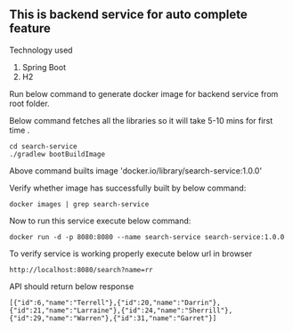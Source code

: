 ## This is backend service for auto complete feature

Technology used

1. Spring Boot
2. H2

Run below command to generate docker image for backend service from root folder.

Below command fetches all the libraries so it will take 5-10 mins for first time .

```
cd search-service
./gradlew bootBuildImage
```

Above command builts image 'docker.io/library/search-service:1.0.0'

Verify whether image has successfully built by below command:

```
docker images | grep search-service
```

Now to run this service execute below command:

```
docker run -d -p 8080:8080 --name search-service search-service:1.0.0
```

To verify service is working properly execute below url in browser

```
http://localhost:8080/search?name=rr
```

API should return below response

```
[{"id":6,"name":"Terrell"},{"id":20,"name":"Darrin"},{"id":21,"name":"Larraine"},{"id":24,"name":"Sherrill"},{"id":29,"name":"Warren"},{"id":31,"name":"Garret"}]
```
